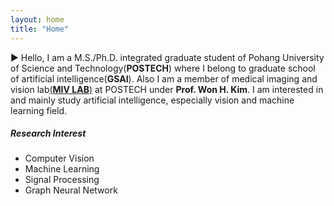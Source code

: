 ```yaml
---
layout: home
title: "Home"
---
```


▶︎ Hello, I am a M.S./Ph.D. integrated graduate student of Pohang University of Science and Technology(**POSTECH**) where I belong to graduate school of artificial intelligence(**GSAI**). Also I am a member of medical imaging and vision lab[(**MIV LAB**)](http://miv.postech.ac.kr) at POSTECH under **Prof. Won H. Kim**. I am interested in and mainly study artificial intelligence, especially vision and machine learning field. 
<br/>

##### **Research Interest**
- Computer Vision
- Machine Learning
- Signal Processing
- Graph Neural Network